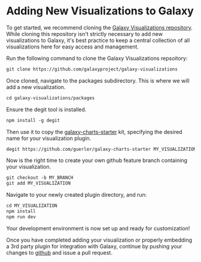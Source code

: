 # Adding New Visualizations to Galaxy

To get started, we recommend cloning the [Galaxy Visualizations repository](https://github.com/galaxyproject/galaxy-visualizations). While cloning this repository isn't strictly necessary to add new visualizations to Galaxy, it's best practice to keep a central collection of all visualizations here for easy access and management.

Run the following command to clone the Galaxy Visualizations repsoitory:
```md
git clone https://github.com/galaxyproject/galaxy-visualizations
```

Once cloned, navigate to the packages subdirectory. This is where we will add a new visualization.
```md
cd galaxy-visualizations/packages
```

Ensure the degit tool is installed.

```md
npm install -g degit
```

Then use it to copy the [galaxy-charts-starter](https://github.com/guerler/galaxy-charts-starter) kit, specifying the desired name for your visualization plugin.

```md
degit https://github.com/guerler/galaxy-charts-starter MY_VISUALIZATION
```

Now is the right time to create your own github feature branch containing your visualization.

```md
git checkout -b MY_BRANCH
git add MY_VISUALIZATION
```

Navigate to your newly created plugin directory, and run:

```md
cd MY_VISUALIZATION
npm install
npm run dev
```

Your development environment is now set up and ready for customization!

Once you have completed adding your visualization or properly embedding a 3rd party plugin for integration with Galaxy, continue by pushing your changes to [github](https://docs.github.com) and issue a pull request.
